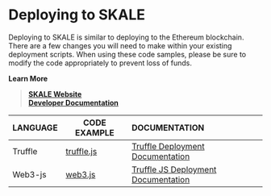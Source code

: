 
# Deploying to SKALE

Deploying to SKALE is similar to deploying to the Ethereum blockchain. There are a few changes you will need to make within your existing deployment scripts. When using these code samples, please be sure to modify the code appropriately to prevent loss of funds.

**Learn More**
> **[SKALE Website](https://skalelabs.com/)** <br/>
> **[Developer Documentation](https://developers.skalelabs.com/)**

LANGUAGE | CODE EXAMPLE | DOCUMENTATION |
--- | --- |:---  | 
Truffle | [truffle.js](truffle/truffle.js) | [Truffle Deployment Documentation](https://developers.skalelabs.com/code-samples#truffle-deployment ) |
Web3-js | [web3.js](web3-js) | [Truffle JS Deployment Documentation](https://developers.skalelabs.com/code-samples#node-deployment ) 
